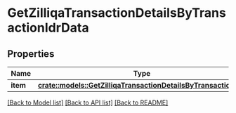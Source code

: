 # GetZilliqaTransactionDetailsByTransactionIdrData

## Properties

Name | Type | Description | Notes
------------ | ------------- | ------------- | -------------
**item** | [**crate::models::GetZilliqaTransactionDetailsByTransactionIdri**](GetZilliqaTransactionDetailsByTransactionIDRI.md) |  | 

[[Back to Model list]](../README.md#documentation-for-models) [[Back to API list]](../README.md#documentation-for-api-endpoints) [[Back to README]](../README.md)


